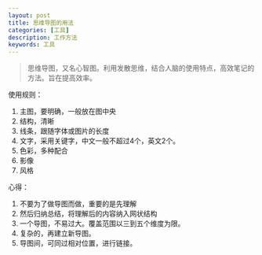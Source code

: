 ```yaml
---
layout: post
title: 思维导图的用法
categories: [工具]
description: 工作方法
keywords: 工具
---
```


> 思维导图，又名心智图。利用发散思维，结合人脑的使用特点，高效笔记的方法。旨在提高效率。

使用规则：

1. 主图，要明确，一般放在图中央
2. 结构，清晰
3. 线条，跟随字体或图片的长度
4. 文字，采用关键字，中文一般不超过4个，英文2个。
5. 色彩，多种配合
6. 影像
7. 风格

心得：

1. 不要为了做导图而做，重要的是先理解
2. 然后归纳总结，将理解后的内容纳入网状结构
3. 一个导图，不易过大。覆盖范围以三到五个维度为限。
4. 复杂的，再建立新导图。
5. 导图间，可同过相对位置，进行链接。